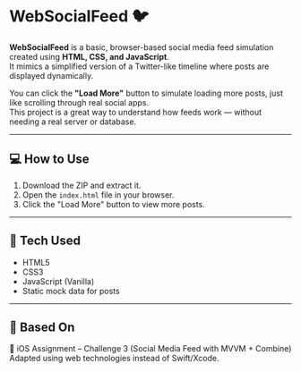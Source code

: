 # WebSocialFeed 🐦

**WebSocialFeed** is a basic, browser-based social media feed simulation created using **HTML, CSS, and JavaScript**.  
It mimics a simplified version of a Twitter-like timeline where posts are displayed dynamically.

You can click the **"Load More"** button to simulate loading more posts, just like scrolling through real social apps.  
This project is a great way to understand how feeds work — without needing a real server or database.

---

## 💻 How to Use

1. Download the ZIP and extract it.
2. Open the `index.html` file in your browser.
3. Click the "Load More" button to view more posts.

---

## 🔧 Tech Used

- HTML5
- CSS3
- JavaScript (Vanilla)
- Static mock data for posts

---

## 🧪 Based On

📄 iOS Assignment – Challenge 3 (Social Media Feed with MVVM + Combine)  
Adapted using web technologies instead of Swift/Xcode.
